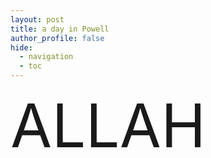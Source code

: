 ```yaml
---
layout: post
title: a day in Powell
author_profile: false
hide:
  - navigation
  - toc
---
```

<span style="font-size:6rem">ALLAH</span>
